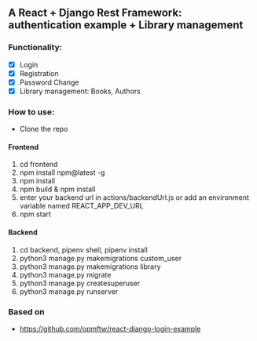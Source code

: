 ## A React + Django Rest Framework: authentication example + Library management

### Functionality:

* [x] Login
* [x] Registration
* [x] Password Change
* [x] Library management: Books, Authors

### How to use:

- Clone the repo
#### Frontend
1. cd frontend
2. npm install npm@latest -g
3. npm install
4. npm build & npm install
5. enter your backend url in actions/backendUrl.js or add an environment variable named REACT_APP_DEV_URL 
6. npm start

#### Backend
1. cd backend, pipenv shell, pipenv install
2. python3 manage.py makemigrations custom_user
3. python3 manage.py makemigrations library
4. python3 manage.py migrate
5. python3 manage.py createsuperuser
3. python3 manage.py runserver

### Based on

* https://github.com/opmftw/react-django-login-example
